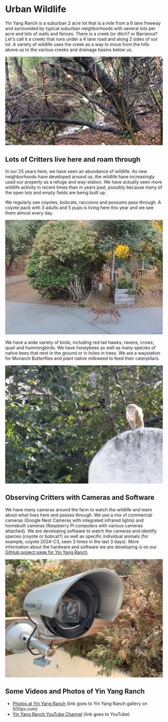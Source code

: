 # Urban Wildlife

Yin Yang Ranch is a suburban 2 acre lot that is a mile from a 6 lane freeway and surrounded by typical suburban neighborhoods with several lots per acre and lots 
of walls and fences. There is a creek (or ditch? or Barranca? Let's call it a 
creek) that runs under a 4 lane road and along 2 sides of our lot. A variety of
wildlife uses the creek as a way to move from the hills above us to the various 
creeks and drainage basins below us. 

![Our Creek for Critters](../images/creek-flowing.jpg)

## Lots of Critters live here and roam through

In our 25 years here, we have seen an abundance of wildlife. As new neighborhoods 
have developed around us, the wildlife have increasingly used our property as a
refuge and way-station. We have actually seen more wildlife activity in recent
times than in years past, possibly because many of the open lots and empty fields 
are being built up. 

We regularly see coyotes, bobcats, raccoons and possums pass through. A coyote
pack with 3 adults and 5 pups is living here this year and we see them almost
every day. 

![Coyote at Raised Bed](../images/coyote-back-day.jpg)

We have a wide variety of birds, including red tail hawks, ravens, crows, quail
and hummingbirds. We have honeybees as well as many species of native bees that
nest in the ground or in holes in trees. We are a waystation for Monarch Butterflies 
and plant native milkweed to feed their caterpillars.

![Barn Owl](../images/barn-owl-day.jpeg)

## Observing Critters with Cameras and Software

We have many cameras around the farm to watch the wildlife and learn about what 
lives here and passes through. We use a mix of commercial cameras (Google Nest 
Cameras with integrated infrared lights) and homebuilt cameras (Raspberry Pi
computers with various cameras attached). We are developing software to watch
the cameras and identify species (coyote or bobcat?) as well as specific
individual animals (for example, coyote 2024-C3, seen 3 times in the last 3 days). 
More information about the hardware and software we are developing is on our 
[GitHub project page for Yin Yang Ranch](https://github.com/jeffbass/yin-yang-ranch).

![Driveway Camera Housing](../images/camera-in-place-driveway.jpg)

## Some Videos and Photos of Yin Yang Ranch

- [Photos at Yin Yang Ranch](https://500px.com/manager?view=galleries&user=jh5fhk5zvk&slug=yin-yang-ranch-plants-and-critters) (link goes to Yin Yang Ranch gallery on 500px.com)
- [Yin Yang Ranch YouTube Channel](https://youtube.com/@yinyangranch-h1p?si=PQykr61daCJ45kae) (link goes to YouTube) 

